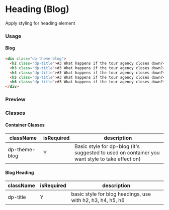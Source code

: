 # Heading (Blog)
Apply styling for heading element

### Usage

#### Blog

```html
<div class="dp-theme-blog">
  <h2 class="dp-title">#3 What happens if the tour agency closes down?</h2>
  <h3 class="dp-title">#3 What happens if the tour agency closes down?</h3>
  <h4 class="dp-title">#3 What happens if the tour agency closes down?</h4>
  <h5 class="dp-title">#3 What happens if the tour agency closes down?</h5>
  <h6 class="dp-title">#3 What happens if the tour agency closes down?</h6>
</div>
```

### Preview
<!-- STORY -->

### Classes

#### Container Classes
| className | isRequired | description |
|---------- |------------ | ------------ |
| dp-theme-blog |     Y     | Basic style for dp-blog (it's suggested to used on container you want style to take effect on) |

#### Blog Heading
| className | isRequired | description |
|---------- |------------ | ------------ |
| dp-title | Y          | basic style for blog headings, use with h2, h3, h4, h5, h6|
